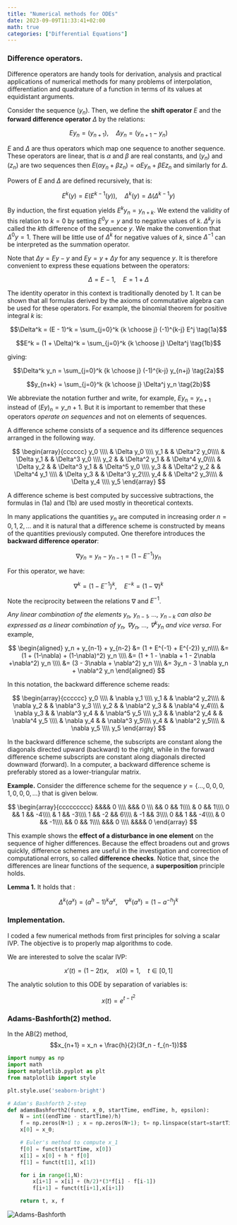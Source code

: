 ```yaml
---
title: "Numerical methods for ODEs"
date: 2023-09-09T11:33:41+02:00
math: true
categories: ["Differential Equations"]
---
```


### Difference operators.

Difference operators are handy tools for derivation, analysis and practical applications of numerical methods for many problems of interpolation, differentiation and quadrature of a function in terms of its values at equidistant arguments. 

Consider the sequence $(y_n)$. Then, we define the **shift operator** $E$ and the **forward difference operator** $\Delta$ by the relations:

$$Ey_n = (y_{n+1}), \quad \Delta y_n = (y_{n+1} - y_n)$$

$E$ and $\Delta$ are thus operators which map one sequence to another sequence. These operators are linear, that is $\alpha$ and $\beta$ are real constants, and $(y_n)$ and $(z_n)$ are two sequences then $E(\alpha y_n + \beta z_n) = \alpha Ey_n + \beta Ez_n$ and similarly for $\Delta$.

Powers of $E$ and $\Delta$ are defined recursively, that is:

$$E^{k}(y) = E(E^{k-1}(y)), \quad \Delta^k (y) = \Delta(\Delta^{k-1} y)$$

By induction, the first equation yields $E^k y_n = y_{n+k}$. We extend the validity of this relation to $k=0$ by setting $E^0 y = y$ and to negative values of $k$. $\Delta^k y$ is called the $k$th difference of the sequence $y$. We make the convention that $\Delta^0 y = 1$. There will be little use of $\Delta^k$ for negative values of $k$, since $\Delta^{-1}$ can be interpreted as the summation operator.

Note that $\Delta y = Ey - y$ and $Ey = y + \Delta y$ for any sequence $y$. It is therefore convenient to express these equations between the operators:

$$\Delta = E - 1, \quad E = 1 + \Delta$$

The identity operator in this context is traditionally denoted by $1$. It can be shown that all formulas derived by the axioms of commutative algebra can be used for these operators. For example, the binomial theorem for positive integral $k$ is:

$$\Delta^k = (E - 1)^k = \sum_{j=0}^k {k \choose j} (-1)^{k-j} E^j \tag{1a}$$

$$E^k = (1 + \Delta)^k = \sum_{j=0}^k {k \choose j} \Delta^j \tag{1b}$$

giving:

$$\Delta^k y_n = \sum_{j=0}^k {k \choose j} (-1)^{k-j} y_{n+j} \tag{2a}$$ 

$$y_{n+k} = \sum_{j=0}^k {k \choose j} \Delta^j y_n \tag{2b}$$

We abbreviate the notation further and write, for example, $Ey_n = y_{n+1}$ instead of $(Ey)_n = y\_{n+1}$. But it is important to remember that these operators *operate on sequences* and not on elements of sequences. 

A difference scheme consists of a sequence and its difference sequences arranged in the following way.


$$
\begin{array}{cccccc}
	y_0 \\\\
		& \Delta y_0 \\\\
	y_1 &  & \Delta^2 y_0\\\\
		& \Delta y_1 & & \Delta^3 y_0 \\\\
	y_2 &  & \Delta^2 y_1 & & \Delta^4 y_0\\\\
		& \Delta y_2 & & \Delta^3 y_1 & & \Delta^5 y_0 \\\\
	y_3 &  & \Delta^2 y_2 & & \Delta^4 y_1 \\\\
		& \Delta y_3 & & \Delta^3 y_2\\\\
	y_4 &  & \Delta^2 y_3\\\\
		& \Delta y_4 \\\\
	y_5
\end{array}
$$

A difference scheme is best computed by successive subtractions, the formulas in (1a) and (1b) are used mostly in theoretical contexts.

In many applications the quantities $y_n$ are computed in increasing order $n=0,1,2,\ldots$ and it is natural that a difference scheme is constructed by means of the quantities previously computed. One therefore introduces the **backward difference operator**:

$$\nabla y_n = y_n - y_{n-1} = (1 - E^{-1})y_n$$

For this operator, we have:

$$\nabla^k  = (1 - E^{-1})^k, \quad E^{-k} = (1 - \nabla)^k$$

Note the reciprocity between the relations $\nabla$ and $E^{-1}$.

*Any linear combination of the elements $y_n$, $y_{n-1}$, $\ldots$, $y_{n-k}$ can also be expressed as a linear combination of $y_n$, $\nabla y_n$, $\ldots$, $\nabla^k y_n$ and vice versa*. For example,

$$
\begin{aligned}
  y_n + y_{n-1} + y_{n-2} &= (1 + E^{-1} + E^{-2}) y_n\\\\
  &= (1 + (1-\nabla) + (1-\nabla)^2) y_n \\\\
  &= (1 + 1 - \nabla + 1 - 2\nabla +\nabla^2) y_n \\\\
  &= (3 - 3\nabla + \nabla^2) y_n \\\\
  &= 3y_n - 3 \nabla y_n + \nabla^2 y_n
\end{aligned}
$$

In this notation, the backward difference scheme reads:

$$
\begin{array}{cccccc}
	y_0 \\\\
		& \nabla y_1 \\\\
	y_1 &  & \nabla^2 y_2\\\\
		& \nabla y_2 & & \nabla^3 y_3 \\\\
	y_2 &  & \nabla^2 y_3 & & \nabla^4 y_4\\\\
		& \nabla y_3 & & \nabla^3 y_4 & & \nabla^5 y_5 \\\\
	y_3 &  & \nabla^2 y_4 & & \nabla^4 y_5 \\\\
		& \nabla y_4 & & \nabla^3 y_5\\\\
	y_4 &  & \nabla^2 y_5\\\\
		& \nabla y_5 \\\\
	y_5
\end{array}
$$

In the backward difference scheme, the subscripts are constant along the diagonals directed upward (backward) to the right, while in the forward difference scheme subscripts are constant along diagonals directed downward (forward). In a computer, a backward difference scheme is preferably stored as a lower-triangular matrix.

**Example.** Consider the difference scheme for the sequence $y = \{\ldots,0,0,0,1,0,0,0,\ldots \}$ that is given below.

$$
\begin{array}{ccccccccc}
					&&&& 0 \\\\
				&&& 0 \\\
			&& 0 	&&   1\\\\
		& 0 	&&  1\\\\
	0 		&& 1	&&   -4\\\\
		& 1 	&& -3\\\\
	1 		&& -2	&&   6\\\\
		& -1 	&& 3\\\\
	0 		&& 1	&& 	 -4\\\\
		& 0 	&& -1\\\\
			&& 0 	&&	 1\\\\
				&&& 0 \\\\
					&&&& 0 
\end{array}
$$

This example shows the **effect of a disturbance in one element** on the sequence of higher differences. Because the effect broadens out and grows quickly, difference schemes are useful in the investigation and correction of computational errors, so called **difference checks**. Notice that, since the differences are linear functions of the sequence, a **superposition** principle holds.

**Lemma 1.** It holds that :

$$\Delta^k (a^x) = (a^h - 1)^k a^x , \quad \nabla^k (a^x) = (1 - a^{-h})^k $$ 


### Implementation.

I coded a few numerical methods from first principles for solving a scalar IVP. The objective is to properly map algorithms to code. 

We are interested to solve the scalar IVP:

$$x'(t) = (1 - 2t)x, \quad x(0) = 1, \quad t \in [0,1]$$

The analytic solution to this ODE by separation of variables is:

$$x(t) = e^{t - t^2}$$

### Adams-Bashforth(2) method.

In the AB(2) method, $$x_{n+1} = x_n + \frac{h}{2}(3f_n - f_{n-1})$$ 

```python
import numpy as np
import math
import matplotlib.pyplot as plt
from matplotlib import style

plt.style.use('seaborn-bright')

# Adam's Bashforth 2-step
def adamsBashforth2(funct, x_0, startTime, endTime, h, epsilon):
    N = int((endTime - startTime)/h)
    f = np.zeros(N+1) ; x = np.zeros(N+1); t= np.linspace(start=startTime,stop=endTime,num=N+1)
    x[0] = x_0;

    # Euler's method to compute x_1
    f[0] = funct(startTime, x[0])
    x[1] = x[0] + h * f[0]
    f[1] = funct(t[1], x[1])

    for i in range(1,N):
        x[i+1] = x[i] + (h/2)*(3*f[i] - f[i-1])
        f[i+1] = funct(t[i+1],x[i+1])

    return t, x, f
```

![Adams-Bashforth](../adams-bashforth2.png)